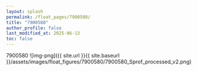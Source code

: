 ```yaml
---
layout: splash
permalink: /float_pages/7900580/
title: "7900580"
author_profile: false
last_modified_at: 2025-06-13
toc: false
---
```

 
7900580
![img-png]({{ site.url }}{{ site.baseurl }}/assets/images/float_figures/7900580/7900580_Sprof_processed_v2.png)
